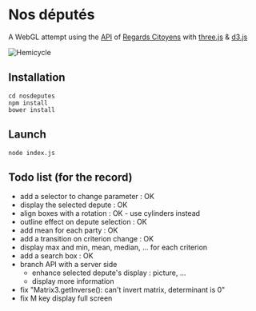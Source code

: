 # Nos députés

A WebGL attempt using the [API] of [Regards Citoyens] with [three.js] & [d3.js]

![Hemicycle](https://raw2.github.com/hllwd/dthree.js/master/nosdeputes/img/printscreen.png)

## Installation

    cd nosdeputes
    npm install
    bower install

## Launch

    node index.js

## Todo list (for the record)

* add a selector to change parameter : OK
* display the selected depute : OK
* align boxes with a rotation : OK - use cylinders instead
* outline effect on depute selection : OK
* add mean for each party : OK
* add a transition on criterion change : OK
* display max and min, mean, median, ... for each criterion
* add a search box : OK
* branch API with a server side
    * enhance selected depute's display : picture, ...
    * display more information
* fix "Matrix3.getInverse(): can't invert matrix, determinant is 0"
* fix M key display full screen

[API]: http://cpc.regardscitoyens.org/trac/wiki/API
[Regards Citoyens]: http://www.regardscitoyens.org/
[three.js]: http://threejs.org/
[d3.js]: http://d3js.org/
[d3 update]: https://github.com/mrdoob/three.js/wiki/Updates